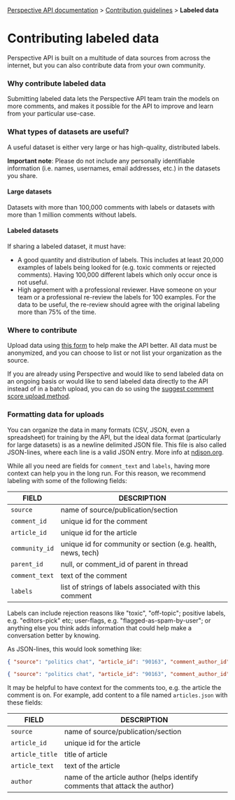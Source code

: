 [Perspective API documentation](https://github.com/conversationai/perspectiveapi/blob/master/README.md) > [Contribution guidelines](README.md) > **Labeled data**

# Contributing labeled data

Perspective API is built on a multitude of data sources from across the internet,
but you can also contribute data from your own community.

### Why contribute labeled data

Submitting labeled data lets the Perspective API team train the models on more
comments, and makes it possible for the API to improve and learn from your
particular use-case.

### What types of datasets are useful?

A useful dataset is either very large or has high-quality, distributed labels.

**Important note**: Please do not include any personally identifiable information
(i.e. names, usernames, email addresses, etc.) in the datasets you share.

#### Large datasets

Datasets with more than 100,000 comments with labels or datasets with more than
1 million comments without labels.

#### Labeled datasets

If sharing a labeled dataset, it must have:

+ A good quantity and distribution of labels. This includes at least 20,000
examples of labels being looked for (e.g. toxic comments or rejected comments).
Having 100,000 different labels which only occur once is not useful.
+ High agreement with a professional reviewer. Have someone on your team or a
professional re-review the labels for 100 examples. For the data to be useful,
the re-review should agree with the original labeling more than 75% of the time.

### Where to contribute

Upload data using [this form](https://docs.google.com/forms/d/e/1FAIpQLScAivfFHiwq08JfsHuIkTbdECLK0nSmyBi4JMvaqDrom2aVQw/viewform?c=0&w=1)
to help make the API better. All data must be anonymized, and you can choose
to list or not list your organization as the source.

If you are already using Perspective and would like to send labeled data on an
ongoing basis or would like to send labeled data directly to the API instead of
in a batch upload, you can do so using the
[suggest comment score upload method](https://support.perspectiveapi.com/s/article/score-feedback).
 
### Formatting data for uploads

You can organize the data in many formats (CSV, JSON, even a spreadsheet) for
training by the API, but the ideal data format (particularly for large datasets)
is as a newline delimited JSON file. This file is also called JSON-lines, where
each line is a valid JSON entry. More info at [ndjson.org](https://ndjson.org).
 
While all you need are fields for `comment_text` and `labels`, having more
context can help you in the long run. For this reason, we recommend labeling
with some of the following fields:

| FIELD | DESCRIPTION |
| -- | -- |
| `source` | name of source/publication/section |
| `comment_id` | unique id for the comment |
| `article_id` | unique id for the article |
| `community_id` | unique id for community or section (e.g. health, news, tech) |
| `parent_id` | null, or comment_id of parent in thread |
| `comment_text` | text of the comment |
| `labels` | list of strings of labels associated with this comment |

Labels can include rejection reasons like "toxic", "off-topic"; positive labels, e.g.
"editors-pick" etc; user-flags, e.g. "flagged-as-spam-by-user"; or anything else you
think adds information that could help make a conversation better by knowing.

As JSON-lines, this would look something like:
 
```json
{ "source": "politics chat", "article_id": "90163", "comment_author_id": "4acf39f1e2", "parent_id": "47210", "comment_text": "You are a stupid idiot", "comment_id": "47212", "labels": ["obscene"]}

{ "source": "politics chat", "article_id": "90163", "comment_author_id": "e9af5bb45", "parent_id": "47212", "comment_text": "You, are the real dummy here! fool!", "comment_id": "47213", "labels": ["personal_attack"]}
```

It may be helpful to have context for the comments too, e.g. the article the comment
is on. For example, add content to a file named `articles.json` with these fields:

| FIELD | DESCRIPTION |
| -- | -- |
| `source` | name of source/publication/section |
| `article_id` | unique id for the article |
| `article_title` | title of article |
| `article_text` | text of the article |
| `author` | name of the article author (helps identify comments that attack the author) |
